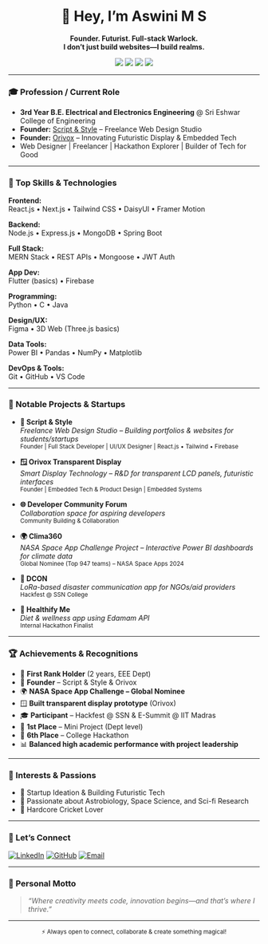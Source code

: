 <!-- GitHub Profile README for aswini27ms -->

<h1 align="center">👋 Hey, I’m Aswini M S</h1>
<p align="center">
  <b>Founder. Futurist. Full-stack Warlock.<br>
  I don’t just build websites—I build realms.</b>
</p>

<p align="center">
  <img src="https://img.shields.io/badge/Founder-Script_&_Style-blueviolet?style=flat-square" />
  <img src="https://img.shields.io/badge/Founder-Orivox-transparent?style=flat-square" />
  <img src="https://img.shields.io/badge/NASA-Space_Apps_Global_Nominee-blue?style=flat-square" />
  <img src="https://img.shields.io/badge/Hackathon-Explorer-orange?style=flat-square" />
</p>

---

### 🎓 Profession / Current Role
- **3rd Year B.E. Electrical and Electronics Engineering** @ Sri Eshwar College of Engineering
- **Founder:** [Script & Style](#) – Freelance Web Design Studio
- **Founder:** [Orivox](#) – Innovating Futuristic Display & Embedded Tech
- Web Designer | Freelancer | Hackathon Explorer | Builder of Tech for Good

---

### 🔧 Top Skills & Technologies

**Frontend:**  
React.js • Next.js • Tailwind CSS • DaisyUI • Framer Motion

**Backend:**  
Node.js • Express.js • MongoDB • Spring Boot

**Full Stack:**  
MERN Stack • REST APIs • Mongoose • JWT Auth

**App Dev:**  
Flutter (basics) • Firebase

**Programming:**  
Python • C • Java

**Design/UX:**  
Figma • 3D Web (Three.js basics)

**Data Tools:**  
Power BI • Pandas • NumPy • Matplotlib

**DevOps & Tools:**  
Git • GitHub • VS Code

---

### 🌟 Notable Projects & Startups

- **🚀 Script & Style**  
  _Freelance Web Design Studio – Building portfolios & websites for students/startups_  
  <sup>Founder | Full Stack Developer | UI/UX Designer | React.js • Tailwind • Firebase</sup>

- **🪟 Orivox Transparent Display**  
  _Smart Display Technology – R&D for transparent LCD panels, futuristic interfaces_  
  <sup>Founder | Embedded Tech & Product Design | Embedded Systems</sup>

- **🌐 Developer Community Forum**  
  _Collaboration space for aspiring developers_  
  <sup>Community Building & Collaboration</sup>

- **🌍 Clima360**  
  _NASA Space App Challenge Project – Interactive Power BI dashboards for climate data_  
  <sup>Global Nominee (Top 947 teams) – NASA Space Apps 2024</sup>

- **🛟 DCON**  
  _LoRa-based disaster communication app for NGOs/aid providers_  
  <sup>Hackfest @ SSN College</sup>

- **🍏 Healthify Me**  
  _Diet & wellness app using Edamam API_  
  <sup>Internal Hackathon Finalist</sup>

---

### 🏆 Achievements & Recognitions

- 🥇 **First Rank Holder** (2 years, EEE Dept)
- 🚀 **Founder** – Script & Style & Orivox
- 🌍 **NASA Space App Challenge – Global Nominee**
- 🪟 **Built transparent display prototype** (Orivox)
- 🎓 **Participant** – Hackfest @ SSN & E-Summit @ IIT Madras
- 🥇 **1st Place** – Mini Project (Dept level)
- 🏅 **6th Place** – College Hackathon
- 📊 **Balanced high academic performance with project leadership**

---

### 🧠 Interests & Passions

- 🚀 Startup Ideation & Building Futuristic Tech
- 🌌 Passionate about Astrobiology, Space Science, and Sci-fi Research
- 🏏 Hardcore Cricket Lover

---

### 🔗 Let’s Connect

[![LinkedIn](https://img.shields.io/badge/LinkedIn-Aswini%20M%20S-blue?logo=linkedin)](https://www.linkedin.com/in/aswini-m-s-8b10a8310/)
[![GitHub](https://img.shields.io/badge/GitHub-aswini27ms-black?logo=github)](https://github.com/aswini27ms)
[![Email](https://img.shields.io/badge/Email-aswini.ms2023eee@sece.ac.in-red?logo=gmail)](mailto:aswini.ms2023eee@sece.ac.in)

---

### 💬 Personal Motto

> _“Where creativity meets code, innovation begins—and that’s where I thrive.”_

---

<p align="center">
  <sub>⚡ Always open to connect, collaborate & create something magical!</sub>
</p>
